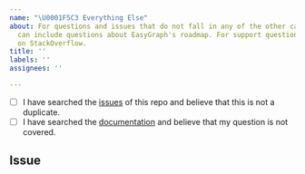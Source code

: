 ```yaml
---
name: "\U0001F5C3 Everything Else"
about: For questions and issues that do not fall in any of the other categories. This
  can include questions about EasyGraph's roadmap. For support questions, please post
  on StackOverflow.
title: ''
labels: ''
assignees: ''

---
```


<!-- Describe your question and issue here. This space is meant to be used for general questions that are neither bugs, feature requests, nor documentation issues. A good example would be a question regarding EasyGraph's roadmap, for example. If you're looking for help when it comes to using EasyGraph, consider posting a question on StackOverflow instead: http://stackoverflow.com/questions/tagged/python-easygraph -->


<!-- Checked checkbox should look like this: [x] -->
- [ ] I have searched the [issues](https://github.com/easy-graph/Easy-Graph/issues) of this repo and believe that this is not a duplicate.
- [ ] I have searched the [documentation](https://easy-graph.github.io/) and believe that my question is not covered.

## Issue
<!-- Now feel free to write your issue, but please be descriptive! Thanks again 🙌 ❤️ -->
